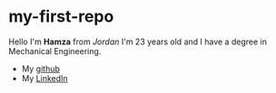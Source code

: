 # my-first-repo
Hello I'm **Hamza**  from *Jordan*
I'm 23 years old and I have a degree in Mechanical Engineering.

+ My [github](https://github.com/Dawahreh)
+ My [LinkedIn](https://www.linkedin.com/in/hamzeh-dawahreh-6822781b8/)
